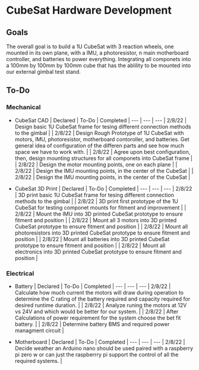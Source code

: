 # CubeSat Hardware Development

## Goals
The overall goal is to build a 1U CubeSat with 3 reaction wheels, one mounted in its own plane, with a IMU, a photoresistor, n main motherboard controller, and batteries to power everything. Integrating all componets into a 100mm by 100mm by 100mm cube that has the ablility to be mounted into our external gimbal test stand.


## To-Do
### Mechanical 
- CubeSat CAD
| Declared | To-Do | Completed |
--- | --- | ---
| 2/8/22 | Design basic 1U CubeSat frame for tesing different connection methods to the gimbal |
| 2/8/22 | Design Rough Prototype of 1U CubeSat with motors, IMU, photoresistor, motherboard contoroller, and batteries. Get general idea of configuration of the differen parts and see how much space we have to work with. |
| 2/8/22 | Agree upon best configuration, then, design mounting structures for all componets into CubeSat frame |
| 2/8/22 | Design the motor mounting points, one on each plane |
| 2/8/22 | Design the IMU mounting points, in the center of the CubeSat |
| 2/8/22 | Design the IMU mounting points, in the center of the CubeSat |


- CubeSat 3D Print
| Declared | To-Do | Completed |
--- | --- | ---
| 2/8/22 | 3D print basic 1U CubeSat frame for tesing different connection methods to the gimbal |
| 2/8/22 | 3D print first prototype of the 1U CubeSat for testing componet mounts for fitment and improvement |
| 2/8/22 | Mount the IMU into 3D printed CubeSat prototype to ensure fitment and position |
| 2/8/22 | Mount all 3 motors into 3D printed CubeSat prototype to ensure fitment and position |
| 2/8/22 | Mount all photoresistors into 3D printed CubeSat prototype to ensure fitment and position |
| 2/8/22 | Mount all batteries into 3D printed CubeSat prototype to ensure fitment and position |
| 2/8/22 | Mount all electronics into 3D printed CubeSat prototype to ensure fitment and position |


### Electrical
- Battery
| Declared | To-Do | Completed |
--- | --- | ---
| 2/8/22 | Calculate how much current the motors will draw during operation to determine the C rating of the battery required and capacity required for desired runtime duration. |
| 2/8/22 | Analyze runing the motors at 12V vs 24V and which would be better for our system. |
| 2/8/22 | After Calculations of power requirement for the system choose the bet fit battery. |
| 2/8/22 | Determine battery BMS and required power managment circuit |


- Motherboard
| Declared | To-Do | Completed |
--- | --- | ---
| 2/8/22 | Decide weather an Arduino nano should be used paired with a raspberry pi zero w or can just the raspberrry pi support the control of all the required systems. |
